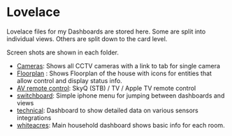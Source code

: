 # Lovelace

Lovelace files for my Dashboards are stored here.
Some are split into individual views.
Others are split down to the card level.

Screen shots are shown in each folder.

* [Cameras](cameras/): Shows all CCTV cameras with a link to tab for single camera
* [Floorplan](floorplan/) : Shows Floorplan of the house with icons for entities that allow control and display status info.
* [AV remote control](lounge-remote/): SkyQ (STB) / TV / Apple TV remote control
* [switchboard](switchboard/): Simple iphone menu for jumping between dashboards and views
* [technical](technical/): Dashboard to show detailed data on various sensors integrations
* [whiteacres](whiteacres/): Main household dashboard shows basic info for each room.

